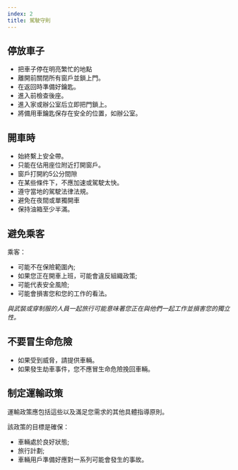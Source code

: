 ```yaml
---
index: 2
title: 駕駛守則
---
```

## 停放車子

*   把車子停在明亮繁忙的地點
*   離開前關閉所有窗戶並鎖上門。
*   在返回時準備好鑰匙。
*   進入前檢查後座。
*   進入家或辦公室后立即把門鎖上。
*   將備用車鑰匙保存在安全的位置，如辦公室。

## 開車時

*   始終繫上安全帶。
*   只能在佔用座位附近打開窗戶。
*   窗戶打開約5公分間隙
*   在某些條件下，不應加速或駕駛太快。
*   遵守當地的駕駛法律法規。
*   避免在夜間或單獨開車
*   保持油箱至少半滿。

## 避免乘客

乘客：

  * 可能不在保險範圍內;
  * 如果您正在開車上班，可能會違反組織政策;
  * 可能代表安全風險;
  * 可能會損害您和您的工作的看法。

*與武裝或穿制服的人員一起旅行可能意味著您正在與他們一起工作並損害您的獨立性。*

## 不要冒生命危險

*   如果受到威脅，請提供車輛。
*   如果發生劫車事件，您不應冒生命危險挽回車輛。

## 制定運輸政策

運輸政策應包括這些以及滿足您需求的其他具體指導原則。

該政策的目標是確保：

*   車輛處於良好狀態;
*   旅行計劃;
*   車輛用戶準備好應對一系列可能會發生的事故。